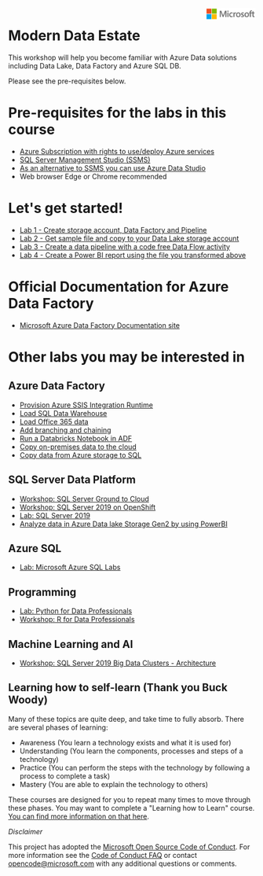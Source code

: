 <img style="float: right;" src="./graphics/solutions-microsoft-logo-small.png">

# Modern Data Estate

This workshop will help you become familiar with Azure Data solutions including Data Lake, Data Factory and Azure SQL DB.

Please see the pre-requisites below.  

# Pre-requisites for the labs in this course
- [Azure Subscription with rights to use/deploy Azure services](https://portal.azure.com)
- [SQL Server Management Studio (SSMS)](https://docs.microsoft.com/en-us/sql/ssms/download-sql-server-management-studio-ssms)
- [As an alternative to SSMS you can use Azure Data Studio](https://docs.microsoft.com/en-us/sql/azure-data-studio/download?view=sql-server-ver15)
- Web browser Edge or Chrome recommended

# Let's get started!
- [Lab 1 - Create storage account, Data Factory and Pipeline](https://docs.microsoft.com/en-us/azure/data-factory/quickstart-create-data-factory-portal#:~:text=1%20Launch%20Microsoft%20Edge%20or%20Google%20Chrome%20web,%28UI%29%20application%20on%20a%20separate%20browser%20tab.%20)
- [Lab 2 - Get sample file and copy to your Data Lake storage account](https://github.com/krepko7/Modern-Data-Estate/tree/main/labs/Lab2%20-%20Copy%20file%20to%20storage%20account)
- [Lab 3 - Create a data pipeline with a code free Data Flow activity](https://docs.microsoft.com/en-us/azure/data-factory/tutorial-data-flow#create-a-pipeline-with-a-data-flow-activity)
- [Lab 4 - Create a Power BI report using the file you transformed above]()





# Official Documentation for Azure Data Factory
- [Microsoft Azure Data Factory Documentation site](https://docs.microsoft.com/en-us/azure/data-factory/)

# Other labs you may be interested in


## Azure Data Factory
- [Provision Azure SSIS Integration Runtime](https://docs.microsoft.com/en-us/azure/data-factory/tutorial-deploy-ssis-packages-azure)
- [Load SQL Data Warehouse](https://docs.microsoft.com/en-us/azure/data-factory/load-azure-sql-data-warehouse)
- [Load Office 365 data](https://docs.microsoft.com/en-us/azure/data-factory/load-office-365-data)
- [Add branching and chaining](https://docs.microsoft.com/en-us/azure/data-factory/tutorial-control-flow-portal)
- [Run a Databricks Notebook in ADF](https://docs.microsoft.com/en-us/azure/data-factory/transform-data-using-databricks-notebook)
- [Copy on-premises data to the cloud](https://docs.microsoft.com/en-us/azure/data-factory/tutorial-hybrid-copy-portal)
- [Copy data from Azure storage to SQL](https://docs.microsoft.com/en-us/azure/data-factory/tutorial-copy-data-portal)


## SQL Server Data Platform

- [Workshop: SQL Server Ground to Cloud](https://github.com/microsoft/sqlworkshops-sqlg2c)
- [Workshop: SQL Server 2019 on OpenShift](https://github.com/microsoft/sqlworkshops-sqlonopenshift)
- [Lab: SQL Server 2019](https://github.com/microsoft/sqlworkshops-sql2019lab)
- [Analyze data in Azure Data lake Storage Gen2 by using PowerBI](https://docs.microsoft.com/en-us/power-query/connectors/datalakestorage#:~:text=%20Create%20a%20report%20in%20Power%20BI%20Desktop,Azure%20Data%20Lake%20Storage%20Gen2%20account%2C...%20More%20)


## Azure SQL 
- [Lab: Microsoft Azure SQL Labs](https://github.com/microsoft/sqlworkshops-azuresqllabs)

## Programming

- [Lab: Python for Data Professionals](https://github.com/microsoft/sqlworkshops-pythonfordatapros)
- [Workshop: R for Data Professionals](https://github.com/microsoft/sqlworkshops-RForDataProfessionals)

## Machine Learning and AI

- [Workshop: SQL Server 2019 Big Data Clusters - Architecture](https://github.com/microsoft/sqlworkshops-bdc)

## Learning how to self-learn (Thank you Buck Woody)

Many of these topics are quite deep, and take time to fully absorb. There are several phases of learning:

 - Awareness (You learn a technology exists and what it is used for)
 - Understanding (You learn the components, processes and steps of a technology)
 - Practice (You can perform the steps with the technology by following a process to complete a task)
 - Mastery (You are able to explain the technology to others)

These courses are designed for you to repeat many times to move through these phases. You may want to complete a "Learning how to Learn" course. <a href="https://www.nytimes.com/2017/08/04/education/edlife/learning-how-to-learn-barbara-oakley.html" target="_blank">You can find more information on that here</a>. 

*Disclaimer*

This project has adopted the [Microsoft Open Source Code of Conduct](https://opensource.microsoft.com/codeofconduct/). For more information see the [Code of Conduct FAQ](https://opensource.microsoft.com/codeofconduct/faq/) or contact [opencode@microsoft.com](mailto:opencode@microsoft.com) with any additional questions or comments.

